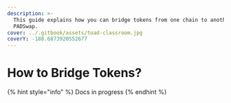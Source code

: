 ```yaml
---
description: >-
  This guide explains how you can bridge tokens from one chain to another on
  PADSwap.
cover: ../.gitbook/assets/toad-classroom.jpg
coverY: -188.6873920552677
---
```


# How to Bridge Tokens?

{% hint style="info" %}
Docs in progress
{% endhint %}
